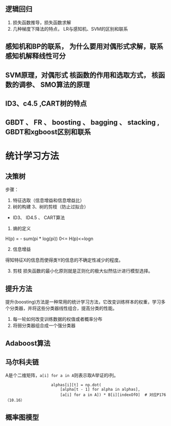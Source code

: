 ## 逻辑回归
1. 损失函数推导，损失函数求解
2. 几种梯度下降法的特点， LR与感知机、SVM的区别和联系


## 感知机和BP的联系， 为什么要用对偶形式求解，联系感知机解释线性可分



## SVM原理，对偶形式 核函数的作用和选取方式， 核函数的调参、 SMO算法的原理


## ID3、c4.5 ,CART树的特点

## GBDT 、 FR 、 boosting 、 bagging 、 stacking , GBDT和xgboost区别和联系





# 统计学习方法

## 决策树

步骤：

1. 特征选取（信息增益和信息增益比）
2. 树的构建
3、树的剪枝（防止过拟合）

- ID3、 ID4.5 、 CART算法

1. 熵的定义

H(p) = - sum(pi * log(pi))
0<= H(p)<=logn

2. 信息增益

得知特征X的信息而使得类Y的信息的不确定性减少的程度。

3. 剪枝
损失函数的最小化原则就是正则化的极大似然估计进行模型选择。

## 提升方法

提升(boosting)方法是一种常用的统计学习方法，它改变训练样本的权重，学习多个分类器，并将这些分类器线性组合，提高分类的性能。
1. 每一轮如何改变训练数据的权值或者概率分布
2. 将弱分类器组合成一个强分类器

## Adaboost算法



## 马尔科夫链

A是个二维矩阵，`a[i] for a in A`则表示取A举证的i列。

```
                    alphas[i][t] = np.dot(
                        [alpha[t - 1] for alpha in alphas],
                        [a[i] for a in A]) * B[i][indexOfO]  # 对应P176（10.16）
```



## 概率图模型